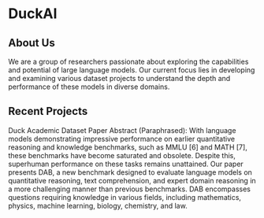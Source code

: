 # DuckAI 

## About Us
We are a group of researchers passionate about exploring the capabilities and potential of large language models. Our current focus lies in developing and examining various dataset projects to understand the depth and performance of these models in diverse domains.

## Recent Projects
Duck Academic Dataset
Paper Abstract (Paraphrased): With language models demonstrating impressive performance on earlier quantitative reasoning and knowledge benchmarks, such as MMLU [6] and MATH [7], these benchmarks have become saturated and obsolete. Despite this, superhuman performance on these tasks remains unattained. Our paper presents DAB, a new benchmark designed to evaluate language models on quantitative reasoning, text comprehension, and expert domain reasoning in a more challenging manner than previous benchmarks. DAB encompasses questions requiring knowledge in various fields, including mathematics, physics, machine learning, biology, chemistry, and law.



